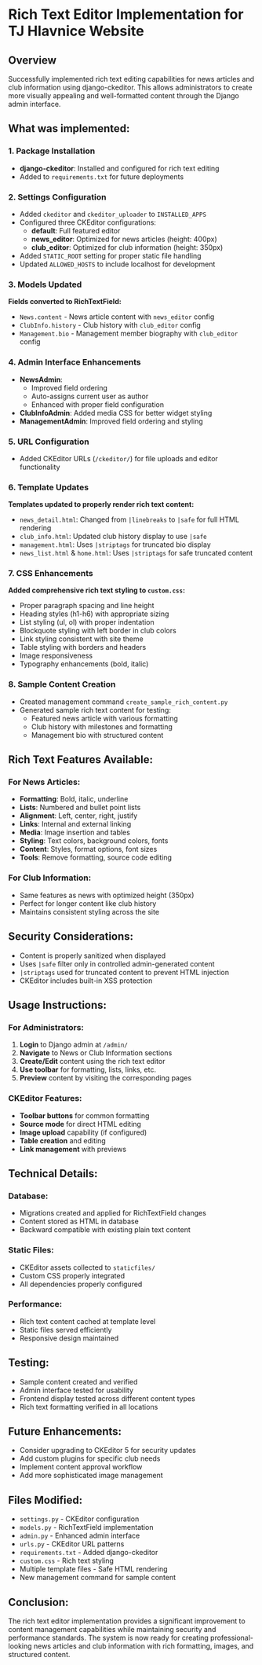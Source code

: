 # Rich Text Editor Implementation for TJ Hlavnice Website

## Overview
Successfully implemented rich text editing capabilities for news articles and club information using django-ckeditor. This allows administrators to create more visually appealing and well-formatted content through the Django admin interface.

## What was implemented:

### 1. Package Installation
- **django-ckeditor**: Installed and configured for rich text editing
- Added to `requirements.txt` for future deployments

### 2. Settings Configuration
- Added `ckeditor` and `ckeditor_uploader` to `INSTALLED_APPS`
- Configured three CKEditor configurations:
  - **default**: Full featured editor
  - **news_editor**: Optimized for news articles (height: 400px)
  - **club_editor**: Optimized for club information (height: 350px)
- Added `STATIC_ROOT` setting for proper static file handling
- Updated `ALLOWED_HOSTS` to include localhost for development

### 3. Models Updated
**Fields converted to RichTextField:**
- `News.content` - News article content with `news_editor` config
- `ClubInfo.history` - Club history with `club_editor` config  
- `Management.bio` - Management member biography with `club_editor` config

### 4. Admin Interface Enhancements
- **NewsAdmin**: 
  - Improved field ordering
  - Auto-assigns current user as author
  - Enhanced with proper field configuration
- **ClubInfoAdmin**: Added media CSS for better widget styling
- **ManagementAdmin**: Improved field ordering and styling

### 5. URL Configuration
- Added CKEditor URLs (`/ckeditor/`) for file uploads and editor functionality

### 6. Template Updates
**Templates updated to properly render rich text content:**
- `news_detail.html`: Changed from `|linebreaks` to `|safe` for full HTML rendering
- `club_info.html`: Updated club history display to use `|safe`
- `management.html`: Uses `|striptags` for truncated bio display
- `news_list.html` & `home.html`: Uses `|striptags` for safe truncated content

### 7. CSS Enhancements
**Added comprehensive rich text styling to `custom.css`:**
- Proper paragraph spacing and line height
- Heading styles (h1-h6) with appropriate sizing
- List styling (ul, ol) with proper indentation
- Blockquote styling with left border in club colors
- Link styling consistent with site theme
- Table styling with borders and headers
- Image responsiveness
- Typography enhancements (bold, italic)

### 8. Sample Content Creation
- Created management command `create_sample_rich_content.py`
- Generated sample rich text content for testing:
  - Featured news article with various formatting
  - Club history with milestones and formatting
  - Management bio with structured content

## Rich Text Features Available:

### For News Articles:
- **Formatting**: Bold, italic, underline
- **Lists**: Numbered and bullet point lists
- **Alignment**: Left, center, right, justify
- **Links**: Internal and external linking
- **Media**: Image insertion and tables
- **Styling**: Text colors, background colors, fonts
- **Content**: Styles, format options, font sizes
- **Tools**: Remove formatting, source code editing

### For Club Information:
- Same features as news with optimized height (350px)
- Perfect for longer content like club history
- Maintains consistent styling across the site

## Security Considerations:
- Content is properly sanitized when displayed
- Uses `|safe` filter only in controlled admin-generated content
- `|striptags` used for truncated content to prevent HTML injection
- CKEditor includes built-in XSS protection

## Usage Instructions:

### For Administrators:
1. **Login** to Django admin at `/admin/`
2. **Navigate** to News or Club Information sections
3. **Create/Edit** content using the rich text editor
4. **Use toolbar** for formatting, lists, links, etc.
5. **Preview** content by visiting the corresponding pages

### CKEditor Features:
- **Toolbar buttons** for common formatting
- **Source mode** for direct HTML editing
- **Image upload** capability (if configured)
- **Table creation** and editing
- **Link management** with previews

## Technical Details:

### Database:
- Migrations created and applied for RichTextField changes
- Content stored as HTML in database
- Backward compatible with existing plain text content

### Static Files:
- CKEditor assets collected to `staticfiles/`
- Custom CSS properly integrated
- All dependencies properly configured

### Performance:
- Rich text content cached at template level
- Static files served efficiently
- Responsive design maintained

## Testing:
- Sample content created and verified
- Admin interface tested for usability
- Frontend display tested across different content types
- Rich text formatting verified in all locations

## Future Enhancements:
- Consider upgrading to CKEditor 5 for security updates
- Add custom plugins for specific club needs
- Implement content approval workflow
- Add more sophisticated image management

## Files Modified:
- `settings.py` - CKEditor configuration
- `models.py` - RichTextField implementation  
- `admin.py` - Enhanced admin interface
- `urls.py` - CKEditor URL patterns
- `requirements.txt` - Added django-ckeditor
- `custom.css` - Rich text styling
- Multiple template files - Safe HTML rendering
- New management command for sample content

## Conclusion:
The rich text editor implementation provides a significant improvement to content management capabilities while maintaining security and performance standards. The system is now ready for creating professional-looking news articles and club information with rich formatting, images, and structured content.
